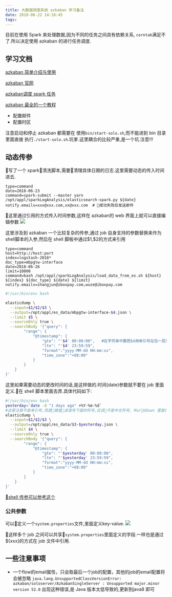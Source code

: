 ```yaml
---
title: 大数据调度系统 azkaban 学习备注
date: 2018-06-22 14:18:45
tags:
---
```



目前在使用 Spark 来处理数据,因为不同的任务之间具有依赖关系, `corntab`满足不了.所以决定使用 azkaban 的进行任务调度.<!--more-->

## 学习文档

[azkaban 简单介绍与使用](https://blog.csdn.net/hblfyla/article/details/74384915)

[azkaban 官网](https://azkaban.github.io/)

[azkaban调度 spark 任务](https://blog.csdn.net/lsshlsw/article/details/50831239)

[azkaban 最全的一个教程](https://www.cnblogs.com/qingyunzong/category/1197848.html)



- 配置邮件
- 配置时区


注意启动和停止 azkaban 都需要在 使用`bin/start-solo.sh`,而不能进到 bin 目录里面直接
执行`./start-solo.sh`.坑爹.这里耦合的比较严重,是一个坑.注意!!!


## 动态传参
写了一个 spark清洗脚本,需要清理具体日期的日志.这里需要动态的传入时间进去.
```
type=command
date=2018-06-23
command=spark-submit --master yarn /opt/appl/sparkLogAnalysis/elasticsearch-spark.py ${date}
notify.emails=xxx@xxx.com,xx@xxx.com  # 成功失败后发送邮件

```
这里通过引用的方式传入时间参数,这样在 azkaban的 web 界面上就可以直接编辑参数
![](https://ws3.sinaimg.cn/large/006tNc79gy1fsnia05ny1j31kw0ki0tp.jpg)


这里涉及到 azkaban 一个比较复杂的传参,通过 job 自身支持的参数替换来作为 shell脚本的入参,然后在 shell 脚板中通过\$1,\$2的方式来引用
```
type=command
host=http://host:port
index=logstash-2018*
doc_type=mbpgtw-interface
date=2018-06-26
limit=10000
command=bash /opt/appl/sparkLogAnalysis/load_data_from_es.sh ${host} ${index} ${doc_type} ${date} ${limit}
notify.emails=zhangjun@iboxpay.com,wuze@iboxpay.com
```

```sh
#!/usr/bin/env bash

elasticdump \
  --input=$1/$2/$3 \
  --output=/opt/appl/es_data/mbpgtw-interface-$4.json \
  --limit $5 \
  --sourceOnly true \
  --searchBody '{"query": {
        "range": {
            "@timestamp": {
                "gte": "'$4' 00:00:00",   #在字符串中要把$4用单引号在包一层来达到替换的目的
                "lte": "'$4' 23:59:59",
                "format":"yyyy-MM-dd HH:mm:ss",
                "time_zone":"+08:00"
            }
        }
    }
}'
```
这里如果需要动态的更改时间的话,是这样做的.时间(date)参数就不要在 job 里面定义.在 shell 脚本里面去弄.具体代码如下:
```sh
#!/usr/bin/env bash
yesterday=`date -d "1 days ago" +%Y-%m-%d`  
#这里注意不是单引号,而是键盘波浪号下面的符号,应该不是中文符号, MarkDown 里面行间代码也是这个符号
elasticdump \
  --input=$1/$2/$3 \
  --output=/opt/appl/es_data/$3-$yesterday.json \
  --limit $4 \
  --sourceOnly true \
  --searchBody '{"query": {
        "range": {
            "@timestamp": {
                "gte": "'$yesterday' 00:00:00",
                "lte": "'$yesterday' 23:59:59",
                "format":"yyyy-MM-dd HH:mm:ss",
                "time_zone":"+08:00"
            }
        }
    }
}'
```
[shell 传参可以参考这个](https://www.codetd.com/article/1728733)

### 公共参数
可以定义一个`system.properties`文件,里面定义key-value.
![](https://ws2.sinaimg.cn/large/006tKfTcgy1fspw7cf4vej31g60ic3zp.jpg)

这样多个 job 之间可以共享`system.properties`里面定义的字段.一样也是通过${xxx}的方式在 job 文件中引用.





## 一些注意事项
- 一个flow的email属性，只会取最后一个job的配置，其他的job的email配置将会被忽略
`java.lang.UnsupportedClassVersionError: azkaban/soloserver/AzkabanSingleServer : Unsupported major.minor version 52.0` 出现这种错误,是 Java 版本太低导致的,更新到java8 即可
